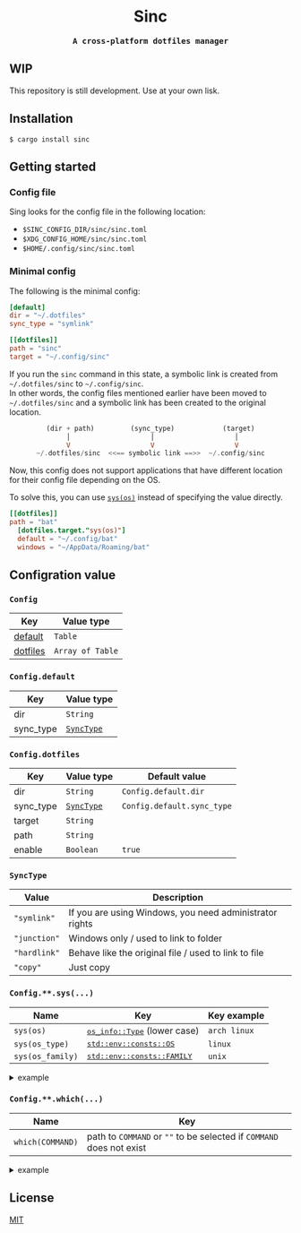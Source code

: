 <div align='center'>

# Sinc

<samp>

**A cross-platform dotfiles manager**

</samp>

</div>

## WIP

This repository is still development. Use at your own lisk.

## Installation

```shell
$ cargo install sinc
```

## Getting started

### Config file

Sing looks for the config file in the following location:

- `$SINC_CONFIG_DIR/sinc/sinc.toml`
- `$XDG_CONFIG_HOME/sinc/sinc.toml`
- `$HOME/.config/sinc/sinc.toml`

### Minimal config

The following is the minimal config:

```toml
[default]
dir = "~/.dotfiles"
sync_type = "symlink"

[[dotfiles]]
path = "sinc"
target = "~/.config/sinc"
```

If you run the `sinc` command in this state, a symbolic link is created from `~/.dotfiles/sinc` to `~/.config/sinc`. \
In other words, the config files mentioned earlier have been moved to `~/.dotfiles/sinc` and a symbolic link has been created to the original location.

<div align='center'>

```haskell
(dir + path)         (sync_type)            (target)
 │                    │                    │
 V                    V                    V
~/.dotfiles/sinc  <<== symbolic link ==>>  ~/.config/sinc
```

</div>

Now, this config does not support applications that have different location for their config file depending on the OS.

To solve this, you can use [`sys(os)`](#configsys) instead of specifying the value directly.

```toml
[[dotfiles]]
path = "bat"
  [dotfiles.target."sys(os)"]
  default = "~/.config/bat"
  windows = "~/AppData/Roaming/bat"
```

## Configration value

### `Config`

| Key                         | Value type       |
| --------------------------- | ---------------- |
| [default](#configdefault)   | `Table`          |
| [dotfiles](#configdotfiles) | `Array of Table` |

### `Config.default`

| Key       | Value type              |
| --------- | ----------------------- |
| dir       | `String`                |
| sync_type | [`SyncType`](#synctype) |

### `Config.dotfiles`

| Key       | Value type              | Default value              |
| --------- | ----------------------- | -------------------------- |
| dir       | `String`                | `Config.default.dir`       |
| sync_type | [`SyncType`](#synctype) | `Config.default.sync_type` |
| target    | `String`                |                            |
| path      | `String`                |                            |
| enable    | `Boolean`               | `true`                     |

### `SyncType`

| Value        | Description                                             |
| ------------ | ------------------------------------------------------- |
| `"symlink"`  | If you are using Windows, you need administrator rights |
| `"junction"` | Windows only / used to link to folder                   |
| `"hardlink"` | Behave like the original file / used to link to file    |
| `"copy"`     | Just copy                                               |

### `Config.**.sys(...)`

| Name             | Key                                                                                                               | Key example  |
| ---------------- | ----------------------------------------------------------------------------------------------------------------- | ------------ |
| `sys(os)`        | <samp>[os_info::Type](https://github.com/stanislav-tkach/os_info#supported-operating-systems)</samp> (lower case) | `arch linux` |
| `sys(os_type)`   | <samp>[std::env::consts::OS](https://doc.rust-lang.org/std/env/consts/constant.OS.html)</samp>                    | `linux`      |
| `sys(os_family)` | <samp>[std::env::consts::FAMILY](https://doc.rust-lang.org/std/env/consts/constant.FAMILY.html)</samp>            | `unix`       |

<details>
<summary>example</summary>

```toml
[default]
dir = "~/.dotfiles"
sync_type."sys(os)" = { default = "symlink", windows = "junction" }

[[dotfiles]]
path = "bat"
  [dotfiles.target."sys(os)"]
  default = "~/.config/bat"
  windows = "~/AppData/Roaming/bat"

[[dotfiles]]
path = ".gitconfig"
target = "~/.gitconfig"
  [dotfiles.sync_type."sys(os)"]
  default = "symlink"
  windows = "hardlink"
```

</details>

### `Config.**.which(...)`

| Name             | Key                                                                  |
| ---------------- | -------------------------------------------------------------------- |
| `which(COMMAND)` | path to `COMMAND` or `""` to be selected if `COMMAND` does not exist |

<details>
<summary>example</summary>

```toml
[[dotfiles]]
path = "neofetch"
target = "~/.config/neofetch"
  [dotfiles.enable."which(neofetch)"]
  # Enabled if the "neofetch" executable exists somewhere in $PATH.
  default = true
  "" = false

[[dotfiles]]
path = "hyprland"
target = "~/.config/hypr"
  [dotfiles.enable."which(wrappedhl)"]
  # Enabled if the "wrappedhl" executable exists in "~/bin/wrappedhl" in $PATH.
  default = false
  "~/bin/wrappedhl" = true
```

</details>

## License

[MIT](./LICENSE)
